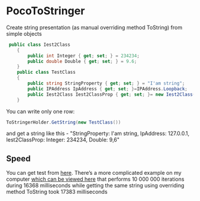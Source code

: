 # PocoToStringer
  Create string presentation (as manual overriding method ToString) from simple objects

```csharp
 public class Iest2Class
    {
        public int Integer { get; set; } = 234234;
        public double Double { get; set; } = 9.6;
    }
    public class TestClass
    {
        public string StringProperty { get; set; } = "I'am string";
        public IPAddress IpAddress { get; set; }=IPAddress.Loopback;
        public Iest2Class Iest2ClassProp { get; set; }= new Iest2Class();
    }
```
  You can write only one row:
```csharp
ToStringerHolder.GetString(new TestClass())
```
  and get a string like this -
"StringProperty: I'am string, IpAddress: 127.0.0.1, Iest2ClassProp: Integer: 234234, Double: 9,6"

## Speed
  You can get test from [here](https://github.com/kellmiir/PocoToStringer/tree/master/PocoToStringer/SimpleTest).
  There’s a more complicated example on my computer [which can be viewed here](https://github.com/kellmiir/PocoToStringer/blob/master/PocoToStringer/SimpleTest/ClassForTest.cs) that performs 10 000 000 iterations during 16368 milliseconds while getting the same string using overriding method ToString took 17383 milliseconds

